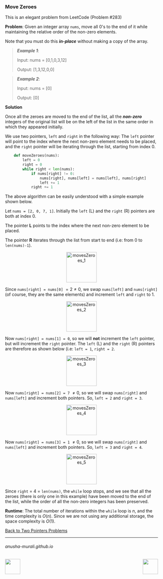 ### Move Zeroes

This is an elegant problem from LeetCode (Problem #283)

**Problem**: Given an integer array `nums`, move all 0's to the end of it while maintaining the relative order 
of the non-zero elements.

Note that you must do this ***in-place*** without making a copy of the array.

 

> ***Example 1***:
> 
> Input: nums = [0,1,0,3,12]
> 
> Output: [1,3,12,0,0]


> ***Example 2***:
> 
> Input: nums = [0]
> 
> Output: [0]

**Solution**

Once all the zeroes are moved to the end of the list, all the ***non-zero*** integers of the original list will be on the left of the list in the same order in which they appeared initially. 

We use two pointers, `left` and `right` in the following way: The `left` pointer will point to the index where the next non-zero element needs to be placed, and the `right` pointer will be iterating through the list, starting from index 0.

```python
    def moveZeroes(nums):
        left = 0
        right = 0
        while right < len(nums):
            if nums[right] != 0:
                nums[right], nums[left] = nums[left], nums[right]
                left += 1
            right += 1
```

The above algorithm can be easily understood with a simple example shown below. 

Let `nums = [2, 0, 7, 1]`. Initially the `left` (L) and the `right` (R) pointers are both at index 0.

The pointer **L** points to the index where the next non-zero element to be placed.

The pointer **R** iterates through the list from start to end (i.e: from 0 to `len(nums)-1`).

<p align="center">
<img width="100" alt="movesZeroes_1" src="https://github.com/user-attachments/assets/212c47ae-88bf-448a-b506-864df9cbf487" />
</p>

Since `nums[right] = nums[0]` $=2\neq0$, we swap `nums[left]` and `nums[right]` (of course, they are the same elements) and increment `left` and `right` to 1.

<p align="center">
<img width="100" alt="movesZeroes_2" src="https://github.com/user-attachments/assets/84f0e054-91ae-4f94-999a-4949637e3a14" />
</p>

Now `nums[right] = nums[1] = 0`, so we will **not** increment the `left` pointer, but will increment the `right` pointer. The `left` (L) and the `right` (R) pointers are therefore as shown below (i.e: `left = 1`, `right = 2`.

<p align="center">
<img width="100" alt="movesZeroes_3" src="https://github.com/user-attachments/assets/2c7046ef-e28f-4c06-9399-451777b5704a" />
</p>

Now `nums[right] = nums[2] = 7` $\neq 0$, so we will swap `nums[right]` and `nums[left]` and increment both pointers. So, `left = 2` and `right = 3`.

<p align="center">
<img width="100" alt="movesZeroes_4" src="https://github.com/user-attachments/assets/ef8e982e-728a-4ceb-9b47-837b938b5b80" />
</p>

Now `nums[right] = nums[3] = 1` $\neq 0$, so we will swap `nums[right]` and `nums[left]` and increment both pointers. So, `left = 3` and `right = 4`.

<p align="center">
<img width="100" alt="movesZeroes_5" src="https://github.com/user-attachments/assets/4d4b6198-e52e-4389-8f0c-21971d33a2ea" />
</p>

Since `right` = 4 = `len(nums)`, the `while` loop stops, and we see that all the zeroes (there is only one in this example) have been moved to the end of the list, while the order of all the non-zero integers has been preserved.

**Runtime**: The total number of iterations within the `while` loop is $n$, and the time complexity is $O(n)$. Since we are not using any additional storage, the space complexity is $O(1)$.

[Back to Two Pointers Problems](./problems.md)

* * *
###### anusha-murali.github.io

<img src="https://github.com/anusha-murali/anusha-murali.github.io/assets/111596338/639243aa-2857-4595-a65a-7852762bb002" width="50" height="50" align="left">

[<img src="https://github.com/user-attachments/assets/989cfb30-4fb8-40f8-a812-8a054869aa32" width="50" height="50" align="right">](../index.md)
